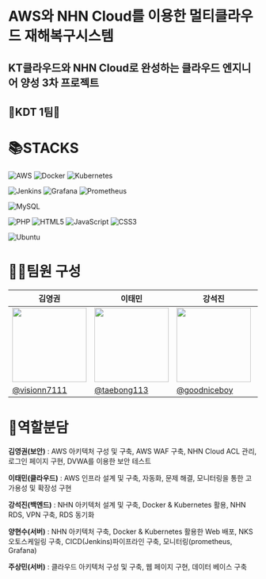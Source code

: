 
# AWS와 NHN Cloud를 이용한 멀티클라우드 재해복구시스템
## KT클라우드와 NHN Cloud로 완성하는 클라우드 엔지니어 양성 3차 프로젝트 
## 🦁KDT 1팀🐯
<h1>📚STACKS</h1>

![AWS](https://img.shields.io/badge/AWS-%23FF9900.svg?style=for-the-badge&logo=amazon-aws&logoColor=white)
![Docker](https://img.shields.io/badge/docker-%230db7ed.svg?style=for-the-badge&logo=docker&logoColor=white)
![Kubernetes](https://img.shields.io/badge/kubernetes-%23326ce5.svg?style=for-the-badge&logo=kubernetes&logoColor=white)

![Jenkins](https://img.shields.io/badge/jenkins-%232C5263.svg?style=for-the-badge&logo=jenkins&logoColor=white)
![Grafana](https://img.shields.io/badge/grafana-%23F46800.svg?style=for-the-badge&logo=grafana&logoColor=white)
![Prometheus](https://img.shields.io/badge/Prometheus-E6522C?style=for-the-badge&logo=Prometheus&logoColor=white)

![MySQL](https://img.shields.io/badge/mysql-4479A1.svg?style=for-the-badge&logo=mysql&logoColor=white)

![PHP](https://img.shields.io/badge/php-%23777BB4.svg?style=for-the-badge&logo=php&logoColor=white)
![HTML5](https://img.shields.io/badge/html5-%23E34F26.svg?style=for-the-badge&logo=html5&logoColor=white)
![JavaScript](https://img.shields.io/badge/javascript-%23323330.svg?style=for-the-badge&logo=javascript&logoColor=%23F7DF1E)
![CSS3](https://img.shields.io/badge/css3-%231572B6.svg?style=for-the-badge&logo=css3&logoColor=white)

![Ubuntu](https://img.shields.io/badge/Ubuntu-E95420?style=for-the-badge&logo=ubuntu&logoColor=white)


# 👨‍💻팀원 구성

| 김영권     | 이태민    | 강석진   | 양현수    | 주상민   |
|--------------|--------------|--------------|--------------|--------------|
| <img src="https://avatars.githubusercontent.com/u/169283479?v=4" width="150" height="150"/> | <img src="https://avatars.githubusercontent.com/u/105273042?v=4" width="150" height="150"/> | <img src="https://avatars.githubusercontent.com/u/105378841?v=4" width="150" height="150"/> | <img src="https://avatars.githubusercontent.com/u/110795226?v=4" width="150" height="150"/> | <img src="https://avatars.githubusercontent.com/u/158993111?v=4" width="150" height="150"/> |
| [@visionn7111](https://github.com/visionn7111) | [@taebong113](https://github.com/taebong113) | [@goodniceboy](https://github.com/goodniceboy) | [@Dkdneidi](https://github.com/Dkdneidi) | [@sangmin310](https://github.com/sangmin310) |

# 🤸역할분담
**김영권(보안)** : AWS 아키텍처 구성 및 구축, AWS WAF 구축, NHN Cloud ACL 관리, 로그인 페이지 구현, DVWA를 이용한 보안 테스트

**이태민(클라우드)** : AWS 인프라 설계 및 구축, 자동화, 문제 해결, 모니터링을 통한 고가용성 및 확장성 구현

**강석진(백엔드)** : NHN 아키텍처 설계 및 구축, Docker & Kubernetes 활용, NHN RDS, VPN 구축, RDS 동기화

**양현수(서버)** : NHN 아키텍처 구축, Docker & Kubernetes 활용한 Web 배포, NKS 오토스케일링 구축, CICD(Jenkins)파이프라인 구축, 모니터링(prometheus, Grafana)

**주상민(서버)** : 클라우드 아키텍처 구성 및 구축, 웹 페이지 구현, 데이터 베이스 구축











